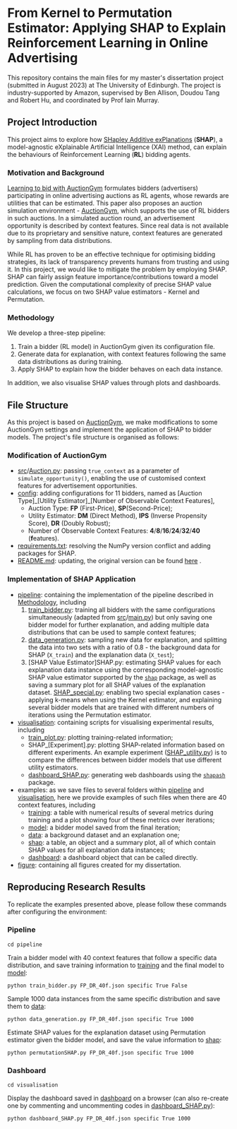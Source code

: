 # From Kernel to Permutation Estimator: Applying SHAP to Explain Reinforcement Learning in Online Advertising
This repository contains the main files for my master's dissertation project (submitted in August 2023) at The University of Edinburgh. The project is industry-supported by Amazon, supervised by Ben Allison, Doudou Tang and Robert Hu, and coordinated by Prof Iain Murray.

## Project Introduction
This project aims to explore how [SHapley Additive exPlanations](https://papers.nips.cc/paper/2017/hash/8a20a8621978632d76c43dfd28b67767-Abstract.html) (**SHAP**), a model-agnostic eXplainable Artificial Intelligence (XAI) method, can explain the behaviours of Reinforcement Learning (**RL**) bidding agents.

### Motivation and Background
[Learning to bid with AuctionGym](https://www.amazon.science/publications/learning-to-bid-with-auctiongym) formulates bidders (advertisers) participating in online advertising auctions as RL agents, whose rewards are utilities that can be estimated. This paper also proposes an auction simulation environment - [AuctionGym](https://github.com/amzn/auction-gym), which supports the use of RL bidders in such auctions. In a simulated auction round, an advertisement opportunity is described by context features. Since real data is not available due to its proprietary and sensitive nature, context features are generated by sampling from data distributions.

While RL has proven to be an effective technique for optimising bidding strategies, its lack of transparency prevents humans from trusting and using it. In this project, we would like to mitigate the problem by employing SHAP. SHAP can fairly assign feature importance/contributions toward a model prediction. Given the computational complexity of precise SHAP value calculations, we focus on two SHAP value estimators - Kernel and Permutation.

### Methodology
We develop a three-step pipeline:
1.  Train a bidder (RL model) in AuctionGym given its configuration file.
2.  Generate data for explanation, with context features following the same data distributions as during training.
3.  Apply SHAP to explain how the bidder behaves on each data instance.

In addition, we also visualise SHAP values through plots and dashboards.

## File Structure
As this project is based on [AuctionGym](https://github.com/amzn/auction-gym), we make modifications to some AuctionGym settings and implement the application of SHAP to bidder models. The project's file structure is organised as follows:

### Modification of AuctionGym
- [src](https://github.com/jingxuanchen916/Applying-SHAP-to-Explain-Reinforcement-Learning/tree/main/src)/[Auction.py](https://github.com/jingxuanchen916/Applying-SHAP-to-Explain-Reinforcement-Learning/blob/main/src/Auction.py): passing ``true_context`` as a parameter of ``simulate_opportunity()``, enabling the use of customised context features for advertisement opportunities.
- [config](https://github.com/jingxuanchen916/Applying-SHAP-to-Explain-Reinforcement-Learning/tree/main/config): adding configurations for 11 bidders, named as [Auction Type]\_[Utility Estimator]\_[Number of Observable Context Features],
	- Auction Type: **FP** (First-Price), **SP**(Second-Price);
	- Utility Estimator: **DM** (Direct Method), **IPS** (Inverse Propensity Score), **DR** (Doubly Robust);
	- Number of Observable Context Features: **4**/**8**/**16**/**24**/**32**/**40** (**f**eatures).
- [requirements.txt](https://github.com/jingxuanchen916/Applying-SHAP-to-Explain-Reinforcement-Learning/blob/main/requirements.txt): resolving the NumPy version conflict and adding packages for SHAP.
- [README.md](https://github.com/jingxuanchen916/Applying-SHAP-to-Explain-Reinforcement-Learning/blob/main/README.md): updating, the original version can be found [here](https://github.com/amzn/auction-gym/blob/main/README.md) .

### Implementation of SHAP Application

 - [pipeline](https://github.com/jingxuanchen916/Applying-SHAP-to-Explain-Reinforcement-Learning/tree/main/pipeline): containing the implementation of the pipeline described in [Methodology](https://github.com/jingxuanchen916/Applying-SHAP-to-Explain-Reinforcement-Learning#methodology), including
	 1. [train_bidder.py](https://github.com/jingxuanchen916/Applying-SHAP-to-Explain-Reinforcement-Learning/blob/main/pipeline/train_bidder.py): training all bidders with the same configurations simultaneously (adapted from [src](https://github.com/jingxuanchen916/Applying-SHAP-to-Explain-Reinforcement-Learning/tree/main/src)/[main.py](https://github.com/jingxuanchen916/Applying-SHAP-to-Explain-Reinforcement-Learning/blob/main/src/main.py)) but only saving one bidder model for further explanation, and adding multiple data distributions that can be used to sample context features;
	 2. [data_generation.py](https://github.com/jingxuanchen916/Applying-SHAP-to-Explain-Reinforcement-Learning/blob/main/pipeline/data_generation.py): sampling new data for explanation, and splitting the data into two sets with a ratio of 0.8 - the background data for SHAP (`X_train`) and the explanation data (`X_test`);
	 3. [SHAP Value Estimator]SHAP&#46;py: estimating SHAP values for each explanation data instance using the corresponding model-agnostic SHAP value estimator supported by the [`shap`](https://github.com/shap/shap) package, as well as saving a summary plot for all SHAP values of the explanation dataset. [SHAP_special.py](https://github.com/jingxuanchen916/Applying-SHAP-to-Explain-Reinforcement-Learning/blob/main/pipeline/SHAP_special.py): enabling two special explanation cases - applying k-means when using the Kernel estimator, and explaining several bidder models that are trained with different numbers of iterations using the Permutation estimator.
 - [visualisation](https://github.com/jingxuanchen916/Applying-SHAP-to-Explain-Reinforcement-Learning/tree/main/visualisation): containing scripts for visualising experimental results, including
	 - [train_plot.py](https://github.com/jingxuanchen916/Applying-SHAP-to-Explain-Reinforcement-Learning/blob/main/visualisation/train_plot.py): plotting training-related information;
	 - SHAP_[Experiment]&#46;py: plotting SHAP-related information based on different experiments. An example experiment ([SHAP_utility.py](https://github.com/jingxuanchen916/Applying-SHAP-to-Explain-Reinforcement-Learning/blob/main/visualisation/SHAP_utility.py)) is to compare the differences between bidder models that use different utility estimators.
	 - [dashboard_SHAP.py](https://github.com/jingxuanchen916/Applying-SHAP-to-Explain-Reinforcement-Learning/blob/main/visualisation/dashboard_SHAP.py): generating web dashboards using the [`shapash`](https://github.com/MAIF/shapash) package.
 - examples: as we save files to several folders within [pipeline](https://github.com/jingxuanchen916/Applying-SHAP-to-Explain-Reinforcement-Learning/tree/main/pipeline) and [visualisation](https://github.com/jingxuanchen916/Applying-SHAP-to-Explain-Reinforcement-Learning/tree/main/visualisation), here we provide examples of such files when there are 40 context features, including
	 - [training](https://github.com/jingxuanchen916/Applying-SHAP-to-Explain-Reinforcement-Learning/tree/main/training): a table with numerical results of several metrics during training and a plot showing four of these metrics over iterations;
	 - [model](https://github.com/jingxuanchen916/Applying-SHAP-to-Explain-Reinforcement-Learning/tree/main/model): a bidder model saved from the final iteration;
	 - [data](https://github.com/jingxuanchen916/Applying-SHAP-to-Explain-Reinforcement-Learning/tree/main/data): a background dataset and an explanation one;
	 - [shap](https://github.com/jingxuanchen916/Applying-SHAP-to-Explain-Reinforcement-Learning/tree/main/shap): a table, an object and a summary plot, all of which contain SHAP values for all explanation data instances;
	 - [dashboard](https://github.com/jingxuanchen916/Applying-SHAP-to-Explain-Reinforcement-Learning/tree/main/dashboard): a dashboard object that can be called directly.
 - [figure](https://github.com/jingxuanchen916/Applying-SHAP-to-Explain-Reinforcement-Learning/tree/main/figure): containing all figures created for my dissertation.

## Reproducing Research Results
To replicate the examples presented above, please follow these commands after configuring the environment:

### Pipeline
`cd pipeline`

Train a bidder model with 40 context features that follow a specific data distribution, and save training information to [training](https://github.com/jingxuanchen916/Applying-SHAP-to-Explain-Reinforcement-Learning/tree/main/training) and the final model to [model](https://github.com/jingxuanchen916/Applying-SHAP-to-Explain-Reinforcement-Learning/tree/main/model):

`python train_bidder.py FP_DR_40f.json specific True False`

Sample 1000 data instances from the same specific distribution and save them to [data](https://github.com/jingxuanchen916/Applying-SHAP-to-Explain-Reinforcement-Learning/tree/main/data):

`python data_generation.py FP_DR_40f.json specific True 1000`

Estimate SHAP values for the explanation dataset using Permutation estimator given the bidder model, and save the value information to [shap](https://github.com/jingxuanchen916/Applying-SHAP-to-Explain-Reinforcement-Learning/tree/main/shap):

`python permutationSHAP.py FP_DR_40f.json specific True 1000`  

### Dashboard
`cd visualisation`

Display the dashboard saved in [dashboard](https://github.com/jingxuanchen916/Applying-SHAP-to-Explain-Reinforcement-Learning/tree/main/dashboard) on a browser (can also re-create one by commenting and uncommenting codes in [dashboard_SHAP.py](https://github.com/jingxuanchen916/Applying-SHAP-to-Explain-Reinforcement-Learning/blob/main/visualisation/dashboard_SHAP.py)):

`python dashboard_SHAP.py FP_DR_40f.json specific True 1000`
